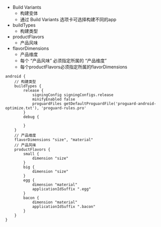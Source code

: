- Build Variants
  - 构建变体
  - 通过 Build Variants 选项卡可选择构建不同的app
- buildTypes
  - 构建类型
- productFlavors
  - 产品风味
- flavorDimensions
  - 产品维度
  - 每个 “产品风味” 必须指定所属的 “产品维度”
  - 每个productFlavors必须指定所属的flavorDimensions



```
android {
    // 构建类型
    buildTypes {
        release {
            signingConfig signingConfigs.release
            minifyEnabled false
            proguardFiles getDefaultProguardFile('proguard-android-optimize.txt'), 'proguard-rules.pro'
        }
        debug {

        }
    }
    // 产品维度
    flavorDimensions "size", "material"
    // 产品风味
    productFlavors {
        small {
            dimension "size"
        }
        big {
            dimension "size"
        }
        egg {
            dimension "material"
            applicationIdSuffix ".egg"
        }
        bacon {
            dimension "material"
            applicationIdSuffix ".bacon"
        }
    }
}
```



